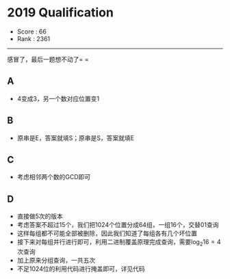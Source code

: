 # 2019 Qualification

-   Score : 66
-   Rank : 2361

---

感冒了，最后一题想不动了= =

## A

- 4变成3，另一个数对应位置变1

## B

- 原串是E，答案就填S；原串是S，答案就填E

## C

- 考虑相邻两个数的GCD即可

## D

-   直接做5次的版本
-   考虑答案不超过15个，我们把1024个位置分成64组，一组16个，交替01查询
-   这样每组都不可能全部被删除，因此我们知道了每组各有几个坏位置
-   接下来对每组并行进行即可，利用二进制覆盖原理完成查询，需要$\log_2 16 = 4$次查询
-   加上原来分组查询，一共五次
-   不足1024位的利用代码进行掩盖即可，详见代码